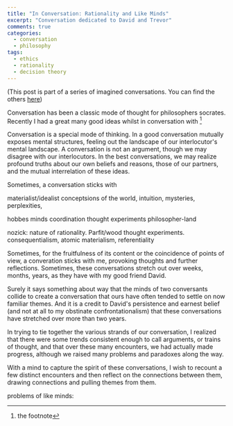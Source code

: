 ```yaml
---
title: "In Conversation: Rationality and Like Minds"
excerpt: "Conversation dedicated to David and Trevor"
comments: true
categories: 
  - conversation
  - philosophy
tags:
  - ethics
  - rationality
  - decision theory
---
```


(This post is part of a series of imagined conversations. You can find the others [here](/categories/#conversation))

Conversation has been a classic mode of thought for philosophers socrates. Recently I had a great many good ideas whilst in conversation with [^1]


Conversation is a special mode of thinking. In a good conversation mutually exposes mental structures, feeling out the landscape of our interlocutor's mental landscape. A conversation is not an argument, though we may disagree with our interlocutors. In the best conversations, we may realize profound truths about our own beliefs and reasons, those of our partners, and the mutual interrelation of these ideas.

Sometimes, a conversation sticks with 


[^1]: the footnote


materialist/idealist conceptsions of the world, intuition, mysteries, perplexities, 

hobbes minds coordination thought experiments philosopher-land

nozick: nature of rationality. Parfit/wood thought experiments. consequentialism, atomic materialism, referentiality

Sometimes, for the fruitfulness of its content or the coincidence of points of view, a converation sticks with me, provoking thoughts and further reflections. Sometimes, these conversations stretch out over weeks, months, years, as they have with my good friend David.

Surely it says something about way that the minds of two conversants collide to create a conversation that ours have often tended to settle on now familiar themes. And it is a credit to David's persistence and earnest belief (and not at all to my obstinate confrontationalism) that these conversations have stretched over more than two years.

In trying to tie together the various strands of our conversation, I realized that there were some trends consistent enough to call arguments, or trains of thought, and that over these many encounters, we had actually made progress, although we raised many problems and paradoxes along the way.

With a mind to capture the spirit of these conversations, I wish to recount a few distinct encounters and then reflect on the connections between them, drawing connections and pulling themes from them.


problems of like minds: